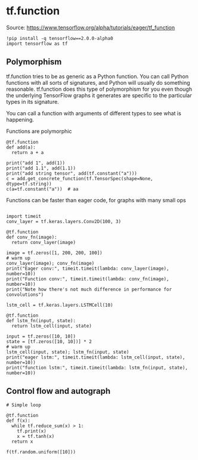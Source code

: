 
# tf.function
Source: https://www.tensorflow.org/alpha/tutorials/eager/tf_function

```
!pip install -q tensorflow==2.0.0-alpha0
import tensorflow as tf
```
## Polymorphism
tf.function tries to be as generic as a Python function. You can call Python functions with all sorts of signatures, and Python will usually do something reasonable. tf.function does this type of polymorphism for you even though the underlying TensorFlow graphs it generates are specific to the particular types in its signature.

You can call a function with arguments of different types to see what is happening.


Functions are polymorphic
```
@tf.function
def add(a):
  return a + a

print("add 1", add(1))
print("add 1.1", add(1.1))
print("add string tensor", add(tf.constant("a")))
c = add.get_concrete_function(tf.TensorSpec(shape=None, dtype=tf.string))
c(a=tf.constant("a"))  # aa
```

Functions can be faster than eager code, for graphs with many small ops
```

import timeit
conv_layer = tf.keras.layers.Conv2D(100, 3)

@tf.function
def conv_fn(image):
  return conv_layer(image)

image = tf.zeros([1, 200, 200, 100])
# warm up
conv_layer(image); conv_fn(image)
print("Eager conv:", timeit.timeit(lambda: conv_layer(image), number=10))
print("Function conv:", timeit.timeit(lambda: conv_fn(image), number=10))
print("Note how there's not much difference in performance for convolutions")

lstm_cell = tf.keras.layers.LSTMCell(10)

@tf.function
def lstm_fn(input, state):
  return lstm_cell(input, state)

input = tf.zeros([10, 10])
state = [tf.zeros([10, 10])] * 2
# warm up
lstm_cell(input, state); lstm_fn(input, state)
print("eager lstm:", timeit.timeit(lambda: lstm_cell(input, state), number=10))
print("function lstm:", timeit.timeit(lambda: lstm_fn(input, state), number=10))
```
## Control flow and autograph
```
# Simple loop

@tf.function
def f(x):
  while tf.reduce_sum(x) > 1:
    tf.print(x)
    x = tf.tanh(x)
  return x

f(tf.random.uniform([10]))
```
